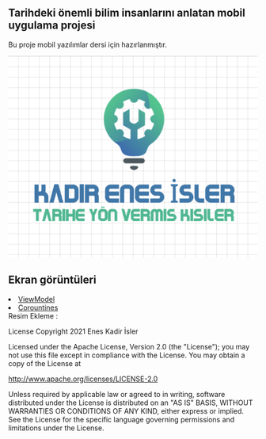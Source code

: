 
## Tarihdeki önemli bilim insanlarını anlatan mobil uygulama projesi ##

Bu proje mobil yazılımlar dersi için hazırlanmıştır.

<p align="center">
<img src="https://github.com/eneskadirisler/h5170062_Kadir_Enes_Isler_/blob/main/logo.PNG"/>
</p>

## Ekran görüntüleri ##
<li><a href="https://developer.android.com/topic/libraries/architecture/viewmodel ">ViewModel</a></li>
<li><a href="https://developer.android.com/topic/libraries/architecture/coroutines" >Corountines</a></li>
 Resim Ekleme :
 
 
 
 
 License
Copyright 2021 Enes Kadir İsler

Licensed under the Apache License, Version 2.0 (the "License");
you may not use this file except in compliance with the License.
You may obtain a copy of the License at

   http://www.apache.org/licenses/LICENSE-2.0

Unless required by applicable law or agreed to in writing, software
distributed under the License is distributed on an "AS IS" BASIS,
WITHOUT WARRANTIES OR CONDITIONS OF ANY KIND, either express or implied.
See the License for the specific language governing permissions and
limitations under the License.
